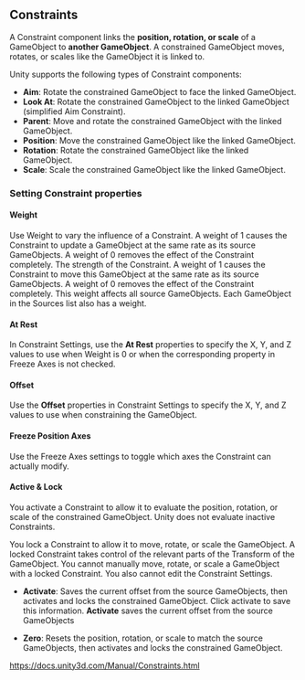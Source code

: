## Constraints

A Constraint component links the **position, rotation, or scale** of a GameObject
 to **another GameObject**. A constrained GameObject moves, rotates, or scales like the GameObject it is linked to.

Unity supports the following types of Constraint components:

- **Aim**: Rotate the constrained GameObject to face the linked GameObject.
- **Look At**: Rotate the constrained GameObject to the linked GameObject (simplified Aim Constraint).
- **Parent**: Move and rotate the constrained GameObject with the linked GameObject.
- **Position**: Move the constrained GameObject like the linked GameObject.
- **Rotation**: Rotate the constrained GameObject like the linked GameObject.
- **Scale**: Scale the constrained GameObject like the linked GameObject.

### Setting Constraint properties
#### Weight
Use Weight to vary the influence of a Constraint. A weight of 1 causes the Constraint to update a GameObject at the same rate as its source GameObjects. A weight of 0 removes the effect of the Constraint completely. The strength of the Constraint. A weight of 1 causes the Constraint to move this GameObject at the same rate as its source GameObjects. A weight of 0 removes the effect of the Constraint completely. This weight affects all source GameObjects. Each GameObject in the Sources list also has a weight.

#### At Rest
In Constraint Settings, use the **At Rest** properties to specify the X, Y, and Z values to use when Weight is 0 or when the corresponding property in Freeze Axes is not checked.

#### Offset
Use the **Offset** properties in Constraint Settings to specify the X, Y, and Z values to use when constraining the GameObject.

####  Freeze Position Axes
Use the Freeze Axes settings to toggle which axes the Constraint can actually modify.

#### Active & Lock
You activate a Constraint to allow it to evaluate the position, rotation, or scale of the constrained GameObject. Unity does not evaluate inactive Constraints.

You lock a Constraint to allow it to move, rotate, or scale the GameObject. A locked Constraint takes control of the relevant parts of the Transform of the GameObject. You cannot manually move, rotate, or scale a GameObject with a locked Constraint. You also cannot edit the Constraint Settings.

- **Activate**: Saves the current offset from the source GameObjects, then activates and locks the constrained GameObject. Click activate to save this information. **Activate** saves the current offset from the source GameObjects

- **Zero**: Resets the position, rotation, or scale to match the source GameObjects, then activates and locks the constrained GameObject.







https://docs.unity3d.com/Manual/Constraints.html


